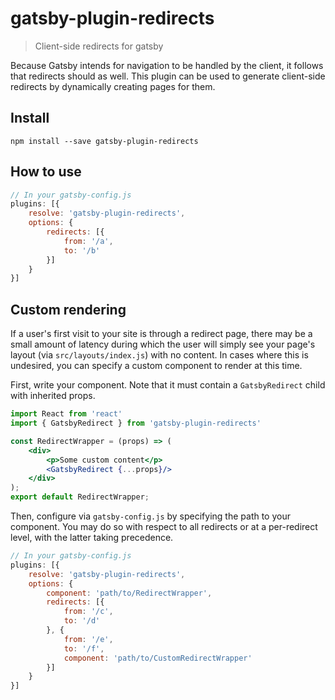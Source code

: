 # gatsby-plugin-redirects

> Client-side redirects for gatsby

Because Gatsby intends for navigation to be handled by the client, it follows that redirects should as well. This plugin can be used to generate client-side redirects by dynamically creating pages for them.

## Install

`npm install --save gatsby-plugin-redirects`

## How to use

```javascript
// In your gatsby-config.js
plugins: [{
    resolve: 'gatsby-plugin-redirects',
    options: {
        redirects: [{
            from: '/a',
            to: '/b'
        }]
    }
}]
```

## Custom rendering

If a user's first visit to your site is through a redirect page, there may be a small amount of latency during which the user will simply see your page's layout (via `src/layouts/index.js`) with no content. In cases where this is undesired, you can specify a custom component to render at this time.

First, write your component. Note that it must contain a `GatsbyRedirect` child with inherited props.

```jsx
import React from 'react'
import { GatsbyRedirect } from 'gatsby-plugin-redirects'

const RedirectWrapper = (props) => (
    <div>
        <p>Some custom content</p>
        <GatsbyRedirect {...props}/>
    </div>
);
export default RedirectWrapper;
```

Then, configure via `gatsby-config.js` by specifying the path to your component. You may do so with respect to all redirects or at a per-redirect level, with the latter taking precedence.

```javascript
// In your gatsby-config.js
plugins: [{
    resolve: 'gatsby-plugin-redirects',
    options: {
        component: 'path/to/RedirectWrapper',
        redirects: [{
            from: '/c',
            to: '/d'
        }, {
            from: '/e',
            to: '/f',
            component: 'path/to/CustomRedirectWrapper'
        }]
    }
}]
```

